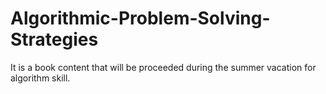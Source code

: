 # Algorithmic-Problem-Solving-Strategies
It is a book content that will be proceeded during the summer vacation for algorithm skill.
